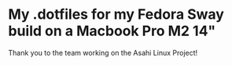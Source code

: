 # My .dotfiles for my Fedora Sway build on a Macbook Pro M2 14"

Thank you to the team working on the Asahi Linux Project!
